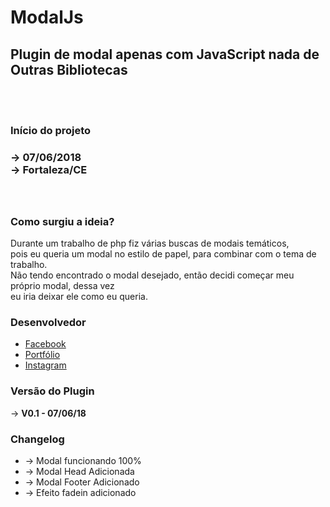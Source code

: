 # ModalJs
<h2>Plugin de modal apenas com JavaScript nada de Outras Bibliotecas</h2>
<br>
<br>
<h3>Início do projeto<h3>
    -> 07/06/2018 <br>
    -> Fortaleza/CE <br>
<br>
<br>
<h3>Como surgiu a ideia?</h3>
<p>
    Durante um trabalho de php fiz várias buscas de modais temáticos, <br>
    pois eu queria um modal no estilo de papel, para combinar com o tema de trabalho.<br>
    Não tendo encontrado o modal desejado, então decidi começar meu próprio modal, dessa vez<br>
    eu iria deixar ele como eu queria.
</p>   
<h3>Desenvolvedor</h3>
    <ul>
        <a href=""><li>Facebook</li></a>
        <a href="http://lucas.ntectreinamentos.com.br/portifolio"><li>Portfólio</li></a>
        <a href=""><li>Instagram</li></a>
    </ul> 

<h3>Versão do Plugin</h3>
    -> <b>V0.1 - 07/06/18</b>

<h3>Changelog</h3>
    <ul>
        <li>→ Modal funcionando 100%</li>
        <li>→ Modal Head Adicionada</li>
        <li>→ Modal Footer Adicionado</li>
        <li>→ Efeito fadein adicionado</li>
    </ul>
